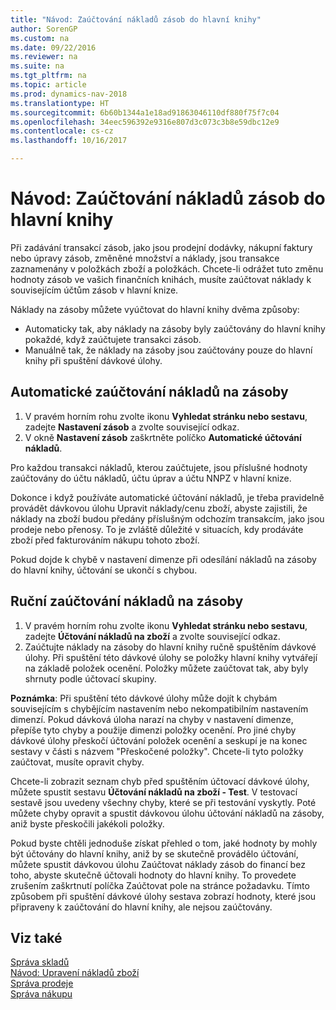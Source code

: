 ```yaml
---
title: "Návod: Zaúčtování nákladů zásob do hlavní knihy"
author: SorenGP
ms.custom: na
ms.date: 09/22/2016
ms.reviewer: na
ms.suite: na
ms.tgt_pltfrm: na
ms.topic: article
ms.prod: dynamics-nav-2018
ms.translationtype: HT
ms.sourcegitcommit: 6b60b1344a1e18ad91863046110df880f75f7c04
ms.openlocfilehash: 34eec596392e9316e807d3c073c3b8e59dbc12e9
ms.contentlocale: cs-cz
ms.lasthandoff: 10/16/2017

---
```


# <a name="how-to-post-inventory-costs-to-the-general-ledger"></a>Návod: Zaúčtování nákladů zásob do hlavní knihy   
Při zadávání transakcí zásob, jako jsou prodejní dodávky, nákupní faktury nebo úpravy zásob, změněné množství a náklady, jsou transakce zaznamenány v položkách zboží a položkách. Chcete-li odrážet tuto změnu hodnoty zásob ve vašich finančních knihách, musíte zaúčtovat náklady k souvisejícím účtům zásob v hlavní knize.

Náklady na zásoby můžete vyúčtovat do hlavní knihy dvěma způsoby:

- Automaticky tak, aby náklady na zásoby byly zaúčtovány do hlavní knihy pokaždé, když zaúčtujete transakci zásob.
- Manuálně tak, že náklady na zásoby jsou zaúčtovány pouze do hlavní knihy při spuštění dávkové úlohy.


## <a name="to-post-inventory-costs-automatically"></a>Automatické zaúčtování nákladů na zásoby
1. V pravém horním rohu zvolte ikonu **Vyhledat stránku nebo sestavu**, zadejte **Nastavení zásob** a zvolte související odkaz.
2. V okně **Nastavení zásob** zaškrtněte políčko **Automatické účtování nákladů**.

Pro každou transakci nákladů, kterou zaúčtujete, jsou příslušné hodnoty zaúčtovány do účtu nákladů, účtu úprav a účtu NNPZ v hlavní knize.

Dokonce i když používáte automatické účtování nákladů, je třeba pravidelně provádět dávkovou úlohu Upravit náklady/cenu zboží, abyste zajistili, že náklady na zboží budou předány příslušným odchozím transakcím, jako jsou prodeje nebo přenosy. To je zvláště důležité v situacích, kdy prodáváte zboží před fakturováním nákupu tohoto zboží.

Pokud dojde k chybě v nastavení dimenze při odesílání nákladů na zásoby do hlavní knihy, účtování se ukončí s chybou.

## <a name="to-post-inventory-costs-manually"></a>Ruční zaúčtování nákladů na zásoby
1. V pravém horním rohu zvolte ikonu **Vyhledat stránku nebo sestavu**, zadejte **Účtování nákladů na zboží** a zvolte související odkaz.
2. Zaúčtujte náklady na zásoby do hlavní knihy ručně spuštěním dávkové úlohy. Při spuštění této dávkové úlohy se položky hlavní knihy vytvářejí na základě položek ocenění. Položky můžete zaúčtovat tak, aby byly shrnuty podle účtovací skupiny.

**Poznámka**: Při spuštění této dávkové úlohy může dojít k chybám souvisejícím s chybějícím nastavením nebo nekompatibilním nastavením dimenzí. Pokud dávková úloha narazí na chyby v nastavení dimenze, přepíše tyto chyby a použije dimenzi položky ocenění. Pro jiné chyby dávkové úlohy přeskočí účtování položek ocenění a seskupí je na konec sestavy v části s názvem "Přeskočené položky". Chcete-li tyto položky zaúčtovat, musíte opravit chyby.

Chcete-li zobrazit seznam chyb před spuštěním účtovací dávkové úlohy, můžete spustit sestavu **Účtování nákladů na zboží - Test**. V testovací sestavě jsou uvedeny všechny chyby, které se při testování vyskytly. Poté můžete chyby opravit a spustit dávkovou úlohu účtování nákladů na zásoby, aniž byste přeskočili jakékoli položky.

Pokud byste chtěli jednoduše získat přehled o tom, jaké hodnoty by mohly být účtovány do hlavní knihy, aniž by se skutečně provádělo účtování, můžete spustit dávkovou úlohu Zaúčtovat náklady zásob do financí bez toho, abyste skutečně účtovali hodnoty do hlavní knihy. To provedete zrušením zaškrtnutí políčka Zaúčtovat pole na stránce požadavku. Tímto způsobem při spuštění dávkové úlohy sestava zobrazí hodnoty, které jsou připraveny k zaúčtování do hlavní knihy, ale nejsou zaúčtovány.

## <a name="see-also"></a>Viz také
[Správa skladů](inventory-manage-inventory.md)    
[Návod: Upravení nákladů zboží](inventory-how-adjust-item-costs.md)  
[Správa prodeje](sales-manage-sales.md)  
[Správa nákupu](purchasing-manage-purchasing.md)

